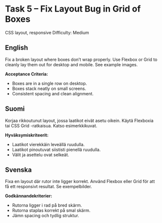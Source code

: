 # Task 5 – Fix Layout Bug in Grid of Boxes

CSS layout, responsive
Difficulty: Medium

## English

Fix a broken layout where boxes don’t wrap properly. Use Flexbox or Grid to cleanly lay them out for desktop and mobile. See example images.

**Acceptance Criteria:**

* Boxes are in a single row on desktop.
* Boxes stack neatly on small screens.
* Consistent spacing and clean alignment.

## Suomi

Korjaa rikkoutunut layout, jossa laatikot eivät asetu oikein. Käytä Flexboxia tai CSS Grid -ratkaisua. Katso esimerkkikuvat.

**Hyväksymiskriteerit:**

* Laatikot vierekkäin leveällä ruudulla.
* Laatikot pinoutuvat siististi pienellä ruudulla.
* Välit ja asettelu ovat selkeät.

## Svenska

Fixa en layout där rutor inte ligger korrekt. Använd Flexbox eller Grid för att få ett responsivt resultat. Se exempelbilder.

**Godkännandekriterier:**

* Rutorna ligger i rad på bred skärm.
* Rutorna staplas korrekt på smal skärm.
* Jämn spacing och tydlig struktur.